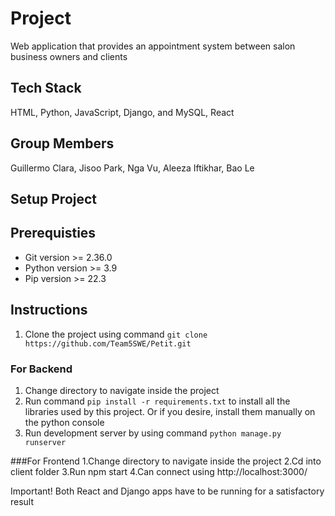 # Project
Web application that provides an appointment system between salon business owners and clients

## Tech Stack

HTML, Python, JavaScript, Django, and MySQL, React  

## Group Members

Guillermo Clara, Jisoo Park, Nga Vu, Aleeza Iftikhar, Bao Le

## Setup Project

## Prerequisties

- Git version >= 2.36.0
- Python version >= 3.9
- Pip version >= 22.3

## Instructions

1. Clone the project using command `git clone https://github.com/Team5SWE/Petit.git `

### For Backend
1. Change directory to navigate inside the project
2. Run command `pip install -r requirements.txt` to install all the libraries used by this project. 
Or if you desire, install them manually on the python console
3. Run development server by using command `python manage.py runserver`

###For Frontend
1.Change directory to navigate inside the project
2.Cd into client folder
3.Run npm start
4.Can connect using http://localhost:3000/

Important!
Both React and Django apps have to be running for a satisfactory result
